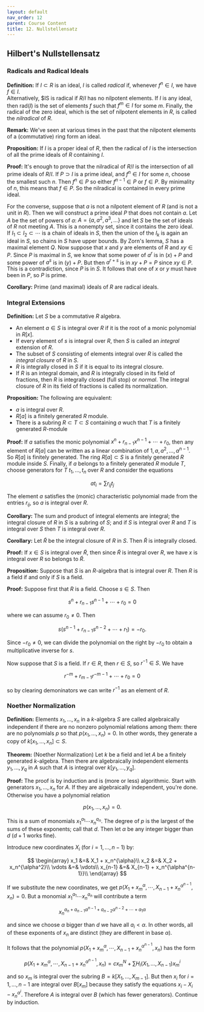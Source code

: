 ```yaml
---
layout: default
nav_order: 12
parent: Course Content
title: 12. Nullstellensatz
---
```


## Hilbert's Nullstellensatz

### Radicals and Radical Ideals

**Definition:** If $I\subset R$ is an ideal, $I$ is called _radical_ if, whenever $f^n\in I$, we have $f\in I$.  
Alternatively, $IS is radical if $R/I$ has no nilpotent elements. If $I$ is any ideal, then $\mathrm{rad}(I)$ is the set of elements $f$ such that $f^{m}\in I$ for some $m$.
Finally, the radical of the zero ideal, which is the set of nilpotent elements in $R$, is called the _nilradical_ of $R$.

**Remark:** We've seen at various times in the past that the nilpotent elements of a (commutative) ring form an ideal.

**Proposition:** If $I$ is a proper ideal of $R$, then the radical of $I$ is the intersection of all the prime ideals of $R$ containing $I$.

**Proof:** It's enough to prove that the nilradical of $R/I$ is the intersection of all prime ideals of $R/I$. If $P\supset I$ is a prime ideal,
and $f^{n}\in I$ for some $n$, choose the smallest such $n$. Then $f^{n}\in P$ so either $f^{n-1}\in P$ or $f\in P$. By minimality of $n$, this means that $f\in P$.
So the nilradical is contained in every prime ideal.

For the converse, suppose that $a$ is not a nilpotent element of $R$ (and is not a unit in $R$). Then we will construct a prime ideal $P$ that does not contain $a$. Let $A$
be the set of powers of $a$: $A=\{a,a^2,a^3,\ldots\}$ and let $S$ be the set of ideals of $R$ not meeting $A$. This is a nonempty set, since it contains the zero ideal.
If $I_1\subset I_2\subset\cdots$ is a chain of ideals in $S$, then the union of the $I_{k}$ is again an ideal in $S$, so chains in $S$ have upper bounds. By Zorn's lemma,
$S$ has a maximal element $Q$. Now suppose that $x$ and $y$ are elements of $R$ and $xy\in P$. Since $P$ is maximal in $S$, we know that some power of $a^r$ is in $(x)+P$
and some power of $a^s$ is in $(y)+P$. But then $a^{r+s}$ is in $xy+P=P$ since $xy\in P$. This is a contradiction, since $P$ is in $S$. It follows that one of $x$ or $y$
must have been in $P$, so $P$ is prime.

**Corollary:** Prime (and maximal) ideals of $R$ are radical ideals.

### Integral Extensions

**Definition:** Let $S$ be a commutative $R$ algebra.

- An element $a\in S$ is integral over $R$ if it is the root of a monic polynomial in $R[x]$.
- If every element of $s$ is integral over $R$, then $S$ is called an _integral_ extension of $R$.
- The subset of $S$ consisting of elements integral over $R$ is called the _integral closure_ of $R$ in $S$.
- $R$ is integrally closed in $S$ if it is equal to its integral closure.
- If $R$ is an integral domain, and $R$ is integrally closed in its field of fractions, then $R$ is integrally closed (full stop) or _normal_.
  The integral closure of $R$ in its field of fractions is called its normalization.

**Proposition:** The following are equivalent:

- $a$ is integral over $R$.
- $R[a]$ is a finitely generated $R$ module.
- There is a subring $R\subset T\subset S$ containing $a$ wuch that $T$ is a finitely generated $R$-module

**Proof:** If $a$ satisfies the monic polynomial $x^n+r_{n-1}x^{n-1}+\cdots+r_0$, then any element of $R[a]$ can be written as a linear combination of $1,a,a^2,\ldots, a^{n-1}$.
So $R[a]$ is finitely generated. The ring $R[a]\subset S$ is a finitely generated $R$ module inside $S$. Finally, if $a$ belongs to a finitely generated $R$ module $T$,
choose generators for $T$ $t_1,\ldots, t_n$ over $R$ and consider the equations

$$
at_{i}=\sum r_{ij}t_{j}
$$

The element $a$ satisfies the (monic) characteristic polynomial made from the entries $r_{ij}$, so $a$ is integral over $R$.

**Corollary:** The sum and product of integral elements are integral; the integral closure of $R$ in $S$ is a subring of $S$; and if $S$ is integral over $R$ and $T$ is integral over $S$
then $T$ is integral over $R$.

**Corollary:** Let $\tilde{R}$ be the integral closure of $R$ in $S$. Then $\tilde{R}$ is integrally closed.

**Proof:** If $x\in S$ is integral over $\tilde{R}$, then since $\tilde{R}$ is integral over $R$, we have $x$ is integral over $R$ so belongs to $\tilde{R}$.

**Proposition:** Suppose that $S$ is an $R$-algebra that is integral over $R$. Then $R$ is a field if and only if $S$ is a field.

**Proof:** Suppose first that $R$ is a field. Choose $s\in S$. Then

$$
s^{n}+r_{n-1}s^{n-1}+\cdots+r_{0}=0
$$

where we can assume $r_{0}\not=0$. Then

$$
s(s^{n-1}+r_{n-1}s^{n-2}+\cdots+r_{1})=-r_{0}.
$$

Since $-r_0\not=0$, we can divide the polynomial on the right by $-r_{0}$ to obtain a multiplicative inverse for $s$.

Now suppose that $S$ is a field. If $r\in R$, then $r\in S$, so $r^{-1}\in S$. We have

$$
r^{-m}+r_{m-1}r^{-m-1}+\cdots+r_{0}=0
$$

so by clearing demoninators we can write $r^{-1}$ as an element of $R$.

### Noether Normalization

**Definition:** Elements $x_1,\ldots, x_n$ in a $k$-algebra $S$ are called algebraically independent if there are no nonzero polynomial relations among them: there are no
polynomials $p$ so that $p(x_1,\ldots, x_n)=0$. In other words, they generate a copy of $k[x_1,\ldots, x_n]\subset S$.

**Theorem:** (Noether Normalization) Let $k$ be a field and let $A$ be a finitely generated $k$-algebra. Then there are algebraically independent elements $y_1,\ldots, y_q$
in $A$ such that $A$ is integral over $k[y_1,\ldots, y_q]$.

**Proof:** The proof is by induction and is (more or less) algorithmic. Start with generators $x_1,\ldots, x_n$ for $A$. If they are algebraically independent, you're done.
Otherwise you have a polynomial relation

$$
p(x_1,\ldots, x_n)=0.
$$

This is a sum of monomials $x_1^{a_1}\cdots x_n^{a_n}$. The degree of $p$ is the largest of the sums of these exponents; call that $d$. Then let $\alpha$ be any integer bigger than $d$ ($d+1$ works fine).

Introduce new coordinates $X_i$ (for $i=1,\ldots, n-1$) by:

$$
\begin{array}
x_1 &=& X_1 + x_n^{\alpha}\\
x_2 &=& X_2 + x_n^{\alpha^2}\\
\vdots &=& \vdots\\
x_{n-1} &=& X_{n-1} + x_n^{\alpha^{n-1}}\\
\end{array}
$$

If we substitute the new coordinates, we get $p(X_1+x_m^{\alpha},\cdots, X_{n-1}+x_n^{\alpha^{n-1}},x_n)=0$. But a monomial $x_1^{a_1}\cdots x_n^{a_n}$ will contribute a term

$$
x_n^{a_n+a_{n-1}\alpha^{n-1}+a_{n-2}\alpha^{n-2}+\cdots+a_1\alpha}
$$

and since we choose $\alpha$ bigger than $d$ we have all $a_i<\alpha$. In other words, all of these exponents of $x_n$ are distinct (they are different in base $\alpha$).

It follows that the polynomial $p(X_1+x_m^{\alpha},\cdots, X_{n-1}+x_n^{\alpha^{n-1}},x_n)$ has the form

$$
p(X_1+x_m^{\alpha},\cdots, X_{n-1}+x_n^{\alpha^{n-1}},x_n)=cx_m^{N}+\sum H_{i}(X_1,\ldots, X_{n-1})x_m^{i}
$$

and so $x_m$ is integral over the subring $B=k[X_1,\ldots, X_{m-1}]$. But then $x_i$ for $i=1,\ldots,n-1$ are integral over $B[x_{m}]$ because they satisfy the equations
$x_i-X_{i}-x_{n}^{\alpha^{i}}$. Therefore $A$ is integral over $B$ (which has fewer generators). Continue by induction.
